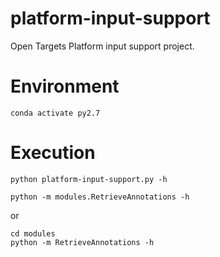 # platform-input-support
Open Targets Platform input support project.


# Environment
```
conda activate py2.7
```

# Execution 
```shell
python platform-input-support.py -h
```

```
python -m modules.RetrieveAnnotations -h
```
or
```
cd modules
python -m RetrieveAnnotations -h
```

